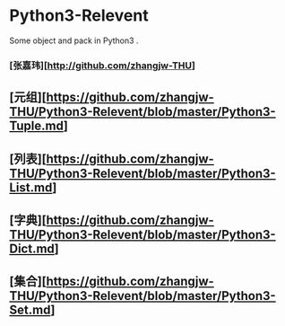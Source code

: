 # Python3-Relevent
Some object and pack in Python3 .
### [张嘉玮][<http://github.com/zhangjw-THU>]
## [元组][<https://github.com/zhangjw-THU/Python3-Relevent/blob/master/Python3-Tuple.md>]
## [列表][<https://github.com/zhangjw-THU/Python3-Relevent/blob/master/Python3-List.md>]
## [字典][<https://github.com/zhangjw-THU/Python3-Relevent/blob/master/Python3-Dict.md>]
## [集合][<https://github.com/zhangjw-THU/Python3-Relevent/blob/master/Python3-Set.md>]

